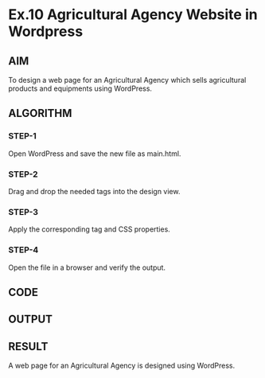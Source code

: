 # Ex.10 Agricultural Agency Website in Wordpress 
## AIM
  To design a web page for an Agricultural Agency which sells agricultural products and equipments using WordPress.

## ALGORITHM
### STEP-1
  Open WordPress and save the new file as main.html.

### STEP-2
  Drag and drop the needed tags into the design view.

### STEP-3
  Apply the corresponding tag and CSS properties.

### STEP-4
  Open the file in a browser and verify the output.
  
## CODE


## OUTPUT


## RESULT
  A web page for an Agricultural Agency is designed using WordPress.
